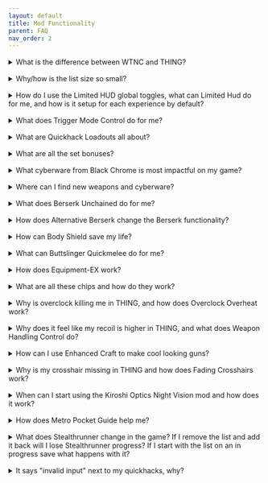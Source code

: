 ```yaml
---
layout: default
title: Mod Functionality
parent: FAQ
nav_order: 2
---
```


<div style="margin-bottom: 1rem;"></div>
<details markdown="1">
<summary>What is the difference between WTNC and THING?</summary>

test

</details>

<div style="margin-bottom: 1rem;"></div>
<details markdown="1">
<summary>Why/how is the list size so small?</summary>

test

</details>

<div style="margin-bottom: 1rem;"></div>
<details markdown="1">
<summary>How do I use the Limited HUD global toggles, what can Limited Hud do for me, and how is it setup for each experience by default?</summary>

test

</details>

<div style="margin-bottom: 1rem;"></div>
<details markdown="1">
<summary>What does Trigger Mode Control do for me?</summary>

test

</details>

<div style="margin-bottom: 1rem;"></div>
<details markdown="1">
<summary>What are Quickhack Loadouts all about?</summary>

test

</details>

<div style="margin-bottom: 1rem;"></div>
<details markdown="1">
<summary>What are all the set bonuses?</summary>

test

</details>

<div style="margin-bottom: 1rem;"></div>
<details markdown="1">
<summary>What cyberware from Black Chrome is most impactful on my game?</summary>

test

</details>

<div style="margin-bottom: 1rem;"></div>
<details markdown="1">
<summary>Where can I find new weapons and cyberware?</summary>

test

</details>

<div style="margin-bottom: 1rem;"></div>
<details markdown="1">
<summary>What does Berserk Unchained do for me?</summary>

test

</details>

<div style="margin-bottom: 1rem;"></div>
<details markdown="1">
<summary>How does Alternative Berserk change the Berserk functionality?</summary>

test

</details>

<div style="margin-bottom: 1rem;"></div>
<details markdown="1">
<summary>How can Body Shield save my life?</summary>

test

</details>

<div style="margin-bottom: 1rem;"></div>
<details markdown="1">
<summary>What can Buttslinger Quickmelee do for me?</summary>

test

</details>

<div style="margin-bottom: 1rem;"></div>
<details markdown="1">
<summary>How does Equipment-EX work?</summary>

test

</details>

<div style="margin-bottom: 1rem;"></div>
<details markdown="1">
<summary>What are all these chips and how do they work?</summary>

test

</details>

<div style="margin-bottom: 1rem;"></div>
<details markdown="1">
<summary>Why is overclock killing me in THING, and how does Overclock Overheat work?</summary>

test

</details>

<div style="margin-bottom: 1rem;"></div>
<details markdown="1">
<summary>Why does it feel like my recoil is higher in THING, and what does Weapon Handling Control do?</summary>

test

</details>

<div style="margin-bottom: 1rem;"></div>
<details markdown="1">
<summary>How can I use Enhanced Craft to make cool looking guns?</summary>

test

</details>

<div style="margin-bottom: 1rem;"></div>
<details markdown="1">
<summary>Why is my crosshair missing in THING and how does Fading Crosshairs work?</summary>

test

</details>

<div style="margin-bottom: 1rem;"></div>
<details markdown="1">
<summary>When can I start using the Kiroshi Optics Night Vision mod and how does it work?</summary>

test

</details>

<div style="margin-bottom: 1rem;"></div>
<details markdown="1">
<summary>How does Metro Pocket Guide help me?</summary>

test

</details>

<div style="margin-bottom: 1rem;"></div>
<details markdown="1">
<summary>What does Stealthrunner change in the game? If I remove the list and add it back will I lose Stealthrunner progress? If I start with the list on an in progress save what happens with it?</summary>

test

</details>

<div style="margin-bottom: 1rem;"></div>
<details markdown="1">
<summary>It says "invalid input" next to my quickhacks, why?</summary>

test

</details>

<script>
document.querySelector('details').open = true;
</script>
